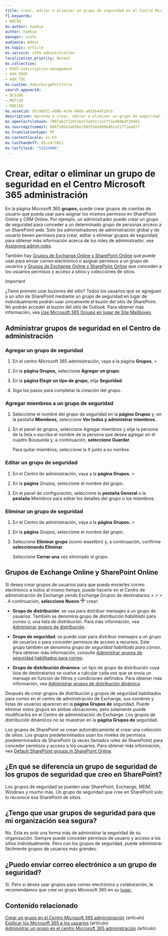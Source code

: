 ```yaml
---
title: Crear, editar o eliminar un grupo de seguridad en el Centro Microsoft 365 administración
f1.keywords:
- NOCSH
ms.author: kwekua
author: kwekua
manager: scotv
audience: Admin
ms.topic: article
ms.service: o365-administration
localization_priority: Normal
ms.collection:
- M365-subscription-management
- Adm_O365
- Adm_TOC
ms.custom: AdminSurgePortfolio
search.appverid:
- BCS160
- MET150
- MOE150
ms.assetid: 55c96b32-e086-4c9e-948b-a018b44510cb
description: Aprenda a crear, editar o eliminar un grupo de seguridad.
ms.openlocfilehash: 7887a6371287ebef3a91cc1a37f2ed696df1948d
ms.sourcegitcommit: 686f192e1a650ec805fe8e908b46ca51771ed41f
ms.translationtype: MT
ms.contentlocale: es-ES
ms.lasthandoff: 05/24/2021
ms.locfileid: "52624006"
---
```

# <a name="create-edit-or-delete-a-security-group-in-the-microsoft-365-admin-center"></a>Crear, editar o eliminar un grupo de seguridad en el Centro Microsoft 365 administración

En la página Microsoft 365 **grupos,** puede crear grupos de cuentas de usuario que pueda usar para asignar los mismos permisos en SharePoint Online y CRM Online. Por ejemplo, un administrador puede crear un grupo de seguridad para conceder a un determinado grupo de personas acceso a un SharePoint web. Solo los administradores de administración global y de usuario tienen permisos para crear, editar o eliminar grupos de seguridad; para obtener más información acerca de los roles de administrador, vea [Assigning admin roles](../add-users/assign-admin-roles.md). 
  
También hay [Grupos de Exchange Online y SharePoint Online](#groups-in-exchange-online-and-sharepoint-online) que puede usar para enviar correo electrónico o asignar permisos a un grupo de usuarios y [Grupos de Exchange Online y SharePoint Online](#groups-in-exchange-online-and-sharepoint-online) que conceden a los usuarios permisos y acceso a sitios y colecciones de sitios. 
  
> [!IMPORTANT]
>  ¿Tiene previsto usar buzones del sitio? Todos los usuarios que se agreguen a un sitio de SharePoint mediante un grupo de seguridad en lugar de individualmente podrán usar únicamente el buzón del sitio de SharePoint. No podrán acceder al buzón del sitio de Outlook. Para obtener más información, vea [Use Microsoft 365 Groups en lugar de Site Mailboxes](https://support.microsoft.com/office/737d6b1f-67cc-41fe-8db8-f2d09dd1673b). 
  
## <a name="manage-security-groups-in-the-admin-center"></a>Administrar grupos de seguridad en el Centro de administración

### <a name="add-a-security-group"></a>Agregar un grupo de seguridad

1. En el centro Microsoft 365 administración, vaya a la página **Grupos.**  >  <a href="https://go.microsoft.com/fwlink/p/?linkid=2052855" target="_blank"></a>
  
2. En la **página Grupos,** seleccione **Agregar un grupo**.
    
3. En la **página Elegir un tipo de grupo,** elija **Seguridad**. 
    
4. Siga los pasos para completar la creación del grupo. 
 
### <a name="add-members-to-a-security-group"></a>Agregar miembros a un grupo de seguridad
    
1. Seleccione el nombre del grupo de seguridad en la **página Grupos** y, en la pestaña **Miembros,** seleccione **Ver todos y administrar miembros.** 
    
2. En el panel  de grupos, seleccione Agregar miembros y elija la persona de la  lista o escriba el nombre de la persona que desea agregar en el cuadro Búsqueda y, a continuación, **seleccione Guardar**.
    
    Para quitar miembros, seleccione la X junto a su nombre. 
  
### <a name="edit-a-security-group"></a>Editar un grupo de seguridad

1. En el Centro de administración, vaya a la **página Grupos.** \> <a href="https://go.microsoft.com/fwlink/p/?linkid=2052855" target="_blank"></a>
  
2. En la **página** Grupos, seleccione el nombre del grupo. 
    
3. En el panel de configuración, seleccione la **pestaña General** o la **pestaña** Miembros para editar los detalles del grupo o los miembros.

### <a name="delete-a-security-group"></a>Eliminar un grupo de seguridad

1. En el Centro de administración, vaya a la **página Grupos.**  >  <a href="https://go.microsoft.com/fwlink/p/?linkid=2052855" target="_blank"></a>
    
2. En la **página** Grupos, seleccione el nombre del grupo. 
    
3. Seleccione **Eliminar grupo** (icono wasetbin) y, a continuación, confirme **seleccionando Eliminar**.
    
    Seleccione **Cerrar una** vez eliminado el grupo. 
    
## <a name="groups-in-exchange-online-and-sharepoint-online"></a>Grupos de Exchange Online y SharePoint Online

Si desea crear grupos de usuarios para que pueda enviarles correo electrónico a todos al mismo tiempo,  puede hacerlo en el Centro de administración de Exchange yendo Exchange Grupos de destinatarios \>  \>  \> . A continuación, **seleccione Nuevo** ![ agregar y seleccione el tipo de grupo que desea ](../../media/328ffb57-5f31-430a-b653-4a6b8e76d338.png) crear: 
  
- **Grupo de distribución**: se usa para distribuir mensajes a un grupo de usuarios. También se denomina grupo de *distribución habilitado* para correo o, una lista *de distribución.* Para más información, vea [Administrar grupos de distribución](/exchange/recipients-in-exchange-online/manage-distribution-groups/manage-distribution-groups).
    
- **Grupo de seguridad**: se puede usar para distribuir mensajes a un grupo de usuarios o para conceder permisos de acceso a recursos. Este grupo también se denomina grupo *de seguridad habilitado para correo*. Para obtener más información, consulte [Administrar grupos de seguridad habilitados para correo](/Exchange/recipients/mail-enabled-security-groups).
    
- **Grupo de distribución dinámico**: un tipo de grupo de distribución cuya lista de destinatarios se vuelve a calcular cada vez que se envía un mensaje en función de filtros y condiciones definidos. Para obtener más información, vea [Administrar grupos de distribución dinámica](/Exchange/recipients/dynamic-distribution-groups/dynamic-distribution-groups).
    
Después de crear grupos de distribución y grupos de seguridad habilitados para correo en el centro de administración de Exchange, sus nombres y listas de usuarios aparecen en la **página Grupos de** seguridad. Puede eliminar estos grupos en ambas ubicaciones, pero solamente puede modificarlos en el Centro de administración de Exchange. Los grupos de distribución dinámicos no se muestran en la **página Grupos de** seguridad. 
  
 Los grupos de SharePoint se crean automáticamente al crear una colección de sitios. Los grupos predeterminados usan los niveles de permisos predeterminados de SharePoint (a veces llamados roles de SharePoint) para conceder permisos y acceso a los usuarios. Para obtener más información, vea [Default SharePoint groups in SharePoint Online](/sharepoint/default-sharepoint-groups).
  
## <a name="how-is-a-security-group-different-from-security-groups-i-create-in-sharepoint"></a>¿En qué se diferencia un grupo de seguridad de los grupos de seguridad que creo en SharePoint?

Los grupos de seguridad se pueden usar SharePoint, Exchange, MDM, Windows y mucho más. Un grupo de seguridad que cree en SharePoint solo lo reconoce esa SharePoint de sitios.
  
## <a name="do-i-have-to-use-security-groups-for-my-organization-to-be-secure"></a>¿Tengo que usar grupos de seguridad para que mi organización sea segura?

No. Esta es solo una forma más de administrar la seguridad de su organización. Siempre puede conceder permisos de usuario y acceso a los sitios individualmente. Pero con los grupos de seguridad, puede administrar fácilmente grupos de usuarios más grandes.
  
## <a name="can-i-send-email-to-a-security-group"></a>¿Puedo enviar correo electrónico a un grupo de seguridad?

Sí. Pero si desea usar grupos para correo electrónico y colaboración, le recomendamos que cree un grupo Microsoft 365 en su [lugar.](../create-groups/create-groups.md) 

## <a name="related-content"></a>Contenido relacionado

[Crear un grupo en el Centro Microsoft 365 administración](../create-groups/create-groups.md) (artículo)\
[Explicar los Microsoft 365 a los usuarios](../create-groups/explain-groups-knowledge-worker.md) (artículo)\
[Administrar un grupo en el centro Microsoft 365 administración](../create-groups/manage-groups.md) (artículo)